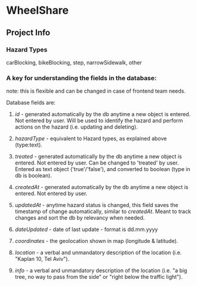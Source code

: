 # WheelShare

## Project Info

### Hazard Types
carBlocking, bikeBlocking, step, narrowSidewalk, other


### A key for understanding the fields in the database:
note: this is flexible and can be changed in case of frontend team needs.

Database fields are:

1. *id* - generated automatically by the db anytime a new object is entered. Not entered by user. Will be used to identify the hazard and perform actions on the hazard (i.e. updating and deleting).
   
2. *hazardType* - equivalent to Hazard types, as explained above (type:text).

3. *treated* - generated automatically by the db anytime a new object is entered. Not entered by user. Can be changed to 'treated' by user. Entered as text object ('true'/'false'), and converted to boolean (type in db is boolean).

4. *createdAt* - generated automatically by the db anytime a new object is entered. Not entered by user.

5. *updatedAt* - anytime hazard status is changed, this field saves the timestamp of change automatically, similar to *createdAt*. Meant to track changes and sort the db by relevancy when needed.

6. *dateUpdated* - date of last update - format is dd.mm.yyyy

7. *coordinates* - the geolocation shown in map (longitude & latitude).
  
8. *location* - a verbal and unmandatory description of the location (i.e. "Kaplan 10, Tel Aviv").
  
9. *info* - a verbal and unmandatory description of the location (i.e. "a big tree, no way to pass from the side" or "right below the traffic light").
